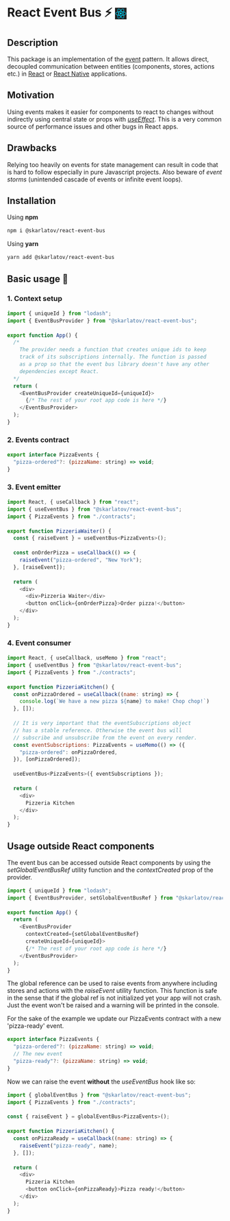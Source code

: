 # React Event Bus :zap: <img src="https://raw.githubusercontent.com/viktor-skarlatov/react-event-bus/main/assets/icons/react.svg" alt="drawing" style="margin-bottom: -6px;" width="27" height="27"/>

## Description
This package is an implementation of the [event](https://en.wikipedia.org/wiki/Event-driven_architecture) pattern. It allows direct, decoupled communication between entities (components, stores, actions etc.) in [React](https://react.dev) or [React Native](https://reactnative.dev) applications.

## Motivation
Using events makes it easier for components to react to changes without indirectly using central state or props with [*useEffect*](https://react.dev/reference/react/useEffect). This is a very common source of performance issues and other bugs in React apps.

## Drawbacks
Relying too heavily on events for state management can result in code that is hard to follow especially in pure Javascript projects. Also beware of *event storms* (unintended cascade of events or infinite event loops).

## Installation

Using **npm**
```bash
npm i @skarlatov/react-event-bus
```

Using **yarn**
```bash
yarn add @skarlatov/react-event-bus
```

## Basic usage :pizza:

    
### 1. Context setup
```js
import { uniqueId } from "lodash";
import { EventBusProvider } from "@skarlatov/react-event-bus";

export function App() {
  /*
    The provider needs a function that creates unique ids to keep
    track of its subscriptions internally. The function is passed
    as a prop so that the event bus library doesn't have any other
    dependencies except React.
  */
  return (
    <EventBusProvider createUniqueId={uniqueId}>
      {/* The rest of your root app code is here */}
    </EventBusProvider>
  );
}
```

### 2. Events contract
```js
export interface PizzaEvents {
  "pizza-ordered"?: (pizzaName: string) => void;
}
```

### 3. Event emitter
```js
import React, { useCallback } from "react";
import { useEventBus } from "@skarlatov/react-event-bus";
import { PizzaEvents } from "./contracts";

export function PizzeriaWaiter() {
  const { raiseEvent } = useEventBus<PizzaEvents>();

  const onOrderPizza = useCallback(() => {
    raiseEvent("pizza-ordered", "New York");
  }, [raiseEvent]);

  return (
    <div>
      <div>Pizzeria Waiter</div>
      <button onClick={onOrderPizza}>Order pizza!</button>
    </div>
  );
}
```

### 4. Event consumer
```js
import React, { useCallback, useMemo } from "react";
import { useEventBus } from "@skarlatov/react-event-bus";
import { PizzaEvents } from "./contracts";

export function PizzeriaKitchen() {
  const onPizzaOrdered = useCallback((name: string) => {
    console.log(`We have a new pizza ${name} to make! Chop chop!`)
  }, []);

  // It is very important that the eventSubscriptions object
  // has a stable reference. Otherwise the event bus will
  // subscribe and unsubscribe from the event on every render.
  const eventSubscriptions: PizzaEvents = useMemo(() => ({
    "pizza-ordered": onPizzaOrdered,
  }), [onPizzaOrdered]);

  useEventBus<PizzaEvents>({ eventSubscriptions });

  return (
    <div>
      Pizzeria Kitchen
    </div>
  );
}
```

## Usage outside React components
The event bus can be accessed outside React components by using the *setGlobalEventBusRef* utility function and the *contextCreated* prop of the provider.

```js
import { uniqueId } from "lodash";
import { EventBusProvider, setGlobalEventBusRef } from "@skarlatov/react-event-bus";

export function App() {
  return (
    <EventBusProvider 
      contextCreated={setGlobalEventBusRef}
      createUniqueId={uniqueId}>
      {/* The rest of your root app code is here */}
    </EventBusProvider>
  );
}
```

The global reference can be used to raise events from anywhere including stores and actions with the *raiseEvent* utility function. This function is safe in the sense that if the global ref is not initialized yet your app will not crash. Just the event won't be raised and a warning will be printed in the console.

For the sake of the example we update our PizzaEvents contract with a new 'pizza-ready' event.

```js
export interface PizzaEvents {
  "pizza-ordered"?: (pizzaName: string) => void;
  // The new event
  "pizza-ready"?: (pizzaName: string) => void;
}
```

Now we can raise the event **without** the *useEventBus* hook like so:

```js
import { globalEventBus } from "@skarlatov/react-event-bus";
import { PizzaEvents } from "./contracts";

const { raiseEvent } = globalEventBus<PizzaEvents>();

export function PizzeriaKitchen() {
  const onPizzaReady = useCallback((name: string) => {
    raiseEvent("pizza-ready", name);
  }, []);

  return (
    <div>
      Pizzeria Kitchen
      <button onClick={onPizzaReady}>Pizza ready!</button>
    </div>
  );
}
```